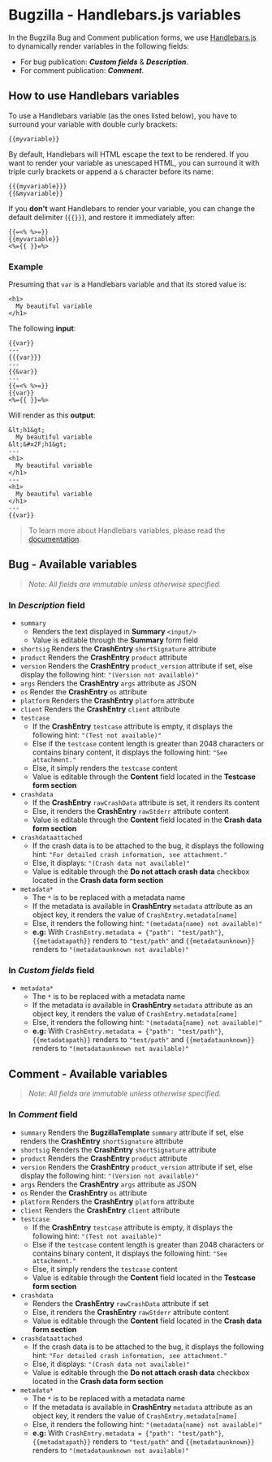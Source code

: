 # Bugzilla - Handlebars.js variables
In the Bugzilla Bug and Comment publication forms, we use [Handlebars.js](https://handlebarsjs.com/) to dynamically render variables in the following fields:
- For bug publication: ***Custom fields*** & ***Description***.
- For comment publication: ***Comment***.

## How to use Handlebars variables
To use a Handlebars variable (as the ones listed below), you have to surround your variable with double curly brackets:
```
{{myvariable}}
```

By default, Handlebars will HTML escape the text to be rendered. If you want to render your variable as unescaped HTML, you can surround it with triple curly brackets or append a `&` character before its name:
```
{{{myvariable}}}
{{&myvariable}}
```

If you **don't** want Handlebars to render your variable, you can change the default delimiter (`{{}}`), and restore it immediately after:
```
{{=<% %>=}}
{{myvariable}}
<%={{ }}=%>
```

### Example
Presuming that `var` is a Handlebars variable and that its stored value is:
```
<h1>
  My beautiful variable
</h1>
```

The following **input**:
```
{{var}}
---
{{{var}}}
---
{{&var}}
---
{{=<% %>=}}
{{var}}
<%={{ }}=%>
```

Will render as this **output**:
```
&lt;h1&gt;
  My beautiful variable
&lt;&#x2F;h1&gt;
---
<h1>
  My beautiful variable
</h1>
---
<h1>
  My beautiful variable
</h1>
---
{{var}}
```

> To learn more about Handlebars variables, please read the [documentation](https://handlebarsjs.com/guide/).

## Bug - Available variables
> *Note: All fields are immutable unless otherwise specified.*

### In ***Description*** field
- `summary`
    - Renders the text displayed in **Summary** `<input/>`
    - Value is editable through the **Summary** form field
- `shortsig` Renders the **CrashEntry** `shortSignature` attribute
- `product` Renders the **CrashEntry** `product` attribute
- `version` Renders the **CrashEntry** `product_version` attribute if set, else display the following hint: `"(Version not available)"`
- `args` Renders the **CrashEntry** `args` attribute as JSON 
- `os` Render the **CrashEntry** `os` attribute
- `platform` Renders the **CrashEntry** `platform` attribute
- `client` Renders the **CrashEntry** `client` attribute
- `testcase`
    - If the **CrashEntry** `testcase` attribute is empty, it displays the following hint: `"(Test not available)"`
    - Else if the `testcase` content length is greater than 2048 characters or contains binary content, it displays the following hint: `"See attachment."`
    - Else, it simply renders the `testcase` content
    - Value is editable through the **Content** field located in the **Testcase form section**
- `crashdata`
    - If the **CrashEntry** `rawCrashData` attribute is set, it renders its content
    - Else, it renders the **CrashEntry** `rawStderr` attribute content
    - Value is editable through the **Content** field located in the **Crash data form section**
- `crashdataattached`
    - If the crash data is to be attached to the bug, it displays the following hint: `"For detailed crash information, see attachment."`
    - Else, it displays: `"(Crash data not available)"`
    - Value is editable through the **Do not attach crash data** checkbox located in the **Crash data form section**
- `metadata*`
    - The `*` is to be replaced with a metadata name
    - If the metadata is available in **CrashEntry** `metadata` attribute as an object key, it renders the value of `CrashEntry.metadata[name]`
    - Else, it renders the following hint: `"(metadata{name} not available)"`
    - **e.g:** With `CrashEntry.metadata = {"path": "test/path"}`, `{{metadatapath}}` renders to `"test/path"` and `{{metadataunknown}}` renders to `"(metadataunknown not available)"`

### In ***Custom fields*** field
- `metadata*`
    - The `*` is to be replaced with a metadata name
    - If the metadata is available in **CrashEntry** `metadata` attribute as an object key, it renders the value of `CrashEntry.metadata[name]`
    - Else, it renders the following hint: `"(metadata{name} not available)"`
    - **e.g:** With `CrashEntry.metadata = {"path": "test/path"}`, `{{metadatapath}}` renders to `"test/path"` and `{{metadataunknown}}` renders to `"(metadataunknown not available)"`

## Comment - Available variables
> *Note: All fields are immutable unless otherwise specified.*

### In ***Comment*** field
- `summary` Renders the **BugzillaTemplate** `summary` attribute if set, else renders the **CrashEntry** `shortSignature` attribute
- `shortsig` Renders the **CrashEntry** `shortSignature` attribute
- `product` Renders the **CrashEntry** `product` attribute
- `version` Renders the **CrashEntry** `product_version` attribute if set, else display the following hint: `"(Version not available)"`
- `args` Renders the **CrashEntry** `args` attribute as JSON
- `os` Render the **CrashEntry** `os` attribute
- `platform` Renders the **CrashEntry** `platform` attribute
- `client` Renders the **CrashEntry** `client` attribute
- `testcase`
    - If the **CrashEntry** `testcase` attribute is empty, it displays the following hint: `"(Test not available)"`
    - Else if the `testcase` content length is greater than 2048 characters or contains binary content, it displays the following hint: `"See attachment."`
    - Else, it simply renders the `testcase` content
    - Value is editable through the **Content** field located in the **Testcase form section**
- `crashdata`
    - Renders the **CrashEntry** `rawCrashData` attribute if set
    - Else, it renders the **CrashEntry** `rawStderr` attribute content
    - Value is editable through the **Content** field located in the **Crash data form section**
- `crashdataattached`
    - If the crash data is to be attached to the bug, it displays the following hint: `"For detailed crash information, see attachment."`
    - Else, it displays: `"(Crash data not available)"`
    - Value is editable through the **Do not attach crash data** checkbox located in the **Crash data form section**
- `metadata*`
    - The `*` is to be replaced with a metadata name
    - If the metadata is available in **CrashEntry** `metadata` attribute as an object key, it renders the value of `CrashEntry.metadata[name]`
    - Else, it renders the following hint: `"(metadata{name} not available)"`
    - **e.g:** With `CrashEntry.metadata = {"path": "test/path"}`, `{{metadatapath}}` renders to `"test/path"` and `{{metadataunknown}}` renders to `"(metadataunknown not available)"`
